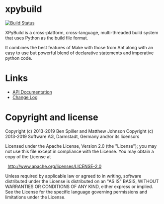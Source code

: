 xpybuild
========
[![Build Status](https://travis-ci.com/xpybuild/xpybuild.svg?branch=master)](https://travis-ci.com/xpybuild/xpybuild)

XPyBuild is a cross-platform, cross-language, multi-threaded build system that uses Python as the build file format. 

It combines the best features of Make with those from Ant along with an easy to use but powerful blend of declarative statements and imperative python code.

Links
=====
* [API Documentation](https://xpybuild.github.io/xpybuild/)
* [Change Log](https://github.com/xpybuild/xpybuild/blob/master/doc/changelog.md)

Copyright and license
=====================
Copyright (c) 2013-2019 Ben Spiller and Matthew Johnson
Copyright (c) 2013-2019 Software AG, Darmstadt, Germany and/or its licensors

Licensed under the Apache License, Version 2.0 (the "License");
you may not use this file except in compliance with the License.
You may obtain a copy of the License at

  http://www.apache.org/licenses/LICENSE-2.0

Unless required by applicable law or agreed to in writing, software
distributed under the License is distributed on an "AS IS" BASIS,
WITHOUT WARRANTIES OR CONDITIONS OF ANY KIND, either express or implied.
See the License for the specific language governing permissions and
limitations under the License.
